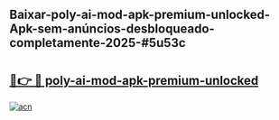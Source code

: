 ## Baixar-poly-ai-mod-apk-premium-unlocked-Apk-sem-anúncios-desbloqueado-completamente-2025-#5u53c

# <h2><a href="https://ainizakaria.my?title=poly-ai-mod-apk-premium-unlocked&ref=22M">🔗👉 🔴 poly-ai-mod-apk-premium-unlocked</a></h2>

[![acn](https://github.com/user-attachments/assets/0f9c940e-d8b0-45ae-aac7-cd30a18b3e1c)](https://ainizakaria.my?title=poly-ai-mod-apk-premium-unlocked&ref=22M)

